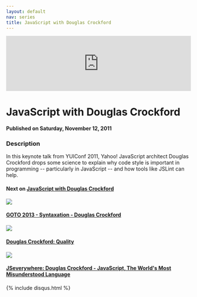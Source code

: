 ```yaml
---
layout: default
nav: series
title: JavaScript with Douglas Crockford
---
```


<div class="container">
    <div class="row mt grid">
        <div class="mt"></div>
        <div class="row" style="margin-bottom: 20px;">
            <div class="col-sm-push-1 col-sm-10 col-md-push-2 col-md-8">
                <div class="video-container">
                    <iframe width="100%" src="https://www.youtube.com/embed/taaEzHI9xyY" frameborder="0" allowfullscreen></iframe>
                </div>
            </div>
            <div class="clearfix"></div>
            <div class="col-md-8">
                <h1>JavaScript with Douglas Crockford</h1>
                <h4>Published on Saturday, November 12, 2011</h4>
                <h3>Description</h3>
                <p>In this keynote talk from YUIConf 2011, Yahoo! JavaScript architect Douglas Crockford drops some science to explain why code style is important in programming -- particularly in JavaScript -- and how tools like JSLint can help.</p>
            </div>
            <div class="col-md-4">
                <h4>Next on <a href="/series/javascript-with-douglas-crockford">JavaScript with Douglas Crockford</a></h4><div class="row" style="margin-bottom: 20px">
            <div class="col-md-6">
                <a href="/series/javascript-with-douglas-crockford/goto-2013-syntaxation-douglas-crockford">
                    <img src="/img/blank.gif" data-echo="https://i.ytimg.com/vi/Nlqv6NtBXcA/hqdefault.jpg" class="img-responsive" />
                </a>
            </div>
            <div class="col-md-6">
                <h4>
                    <a href="/series/javascript-with-douglas-crockford/goto-2013-syntaxation-douglas-crockford">GOTO 2013 - Syntaxation - Douglas Crockford</a>
                </h4>
            </div>
        </div><div class="row" style="margin-bottom: 20px">
            <div class="col-md-6">
                <a href="/series/javascript-with-douglas-crockford/douglas-crockford-quality">
                    <img src="/img/blank.gif" data-echo="https://i.ytimg.com/vi/t9YLtDJZtPY/hqdefault.jpg" class="img-responsive" />
                </a>
            </div>
            <div class="col-md-6">
                <h4>
                    <a href="/series/javascript-with-douglas-crockford/douglas-crockford-quality">Douglas Crockford: Quality</a>
                </h4>
            </div>
        </div><div class="row" style="margin-bottom: 20px">
            <div class="col-md-6">
                <a href="/series/javascript-with-douglas-crockford/jseverywhere-douglas-crockford-javascript-the-world-s-most-misunderstood-language">
                    <img src="/img/blank.gif" data-echo="https://i.ytimg.com/vi/gz7KL7ZirZc/hqdefault.jpg" class="img-responsive" />
                </a>
            </div>
            <div class="col-md-6">
                <h4>
                    <a href="/series/javascript-with-douglas-crockford/jseverywhere-douglas-crockford-javascript-the-world-s-most-misunderstood-language">JSeverywhere: Douglas Crockford - JavaScript, The World's Most Misunderstood Language</a>
                </h4>
            </div>
        </div>
            </div>
            <div class="col-md-8">
                {% include disqus.html %}
            </div>
        </div>
    </div>
    <div class="row mt grid"></div>
</div>
